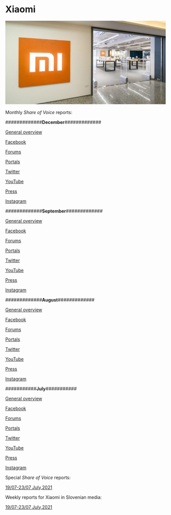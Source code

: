 # Xiaomi

<p align="center">
  <img src="Dta/foto.jpg" width="750" title="hover text">
</p>



Monthly *Share of Voice* reports:


#############**December**############# 


[General overview](https://raw.githack.com/lusiki/Xiaomi/main/10Oktober/General.html)

[Facebook](https://raw.githack.com/lusiki/Xiaomi/main/10Oktober/Facebook.html)

[Forums](https://raw.githack.com/lusiki/Xiaomi/main/10Oktober/Forums.html)

[Portals](https://raw.githack.com/lusiki/Xiaomi/main/10Oktober/Portals.html)

[Twitter](https://raw.githack.com/lusiki/Xiaomi/main/10Oktober/Twitter.html)

[YouTube](https://raw.githack.com/lusiki/Xiaomi/main/10Oktober/YouTube.html)

[Press](https://raw.githack.com/lusiki/Xiaomi/main/10Oktober/Press.html)

[Instagram](https://raw.githack.com/lusiki/Xiaomi/main/10Oktober/Instagram.html)


#############**September**#############


[General overview](https://raw.githack.com/lusiki/Xiaomi/main/9September/General.html)

[Facebook](https://raw.githack.com/lusiki/Xiaomi/main/9September/Facebook.html)

[Forums](https://raw.githack.com/lusiki/Xiaomi/main/9September/Forums.html#1)

[Portals](https://raw.githack.com/lusiki/Xiaomi/main/9September/Portals.html#1)

[Twitter](https://raw.githack.com/lusiki/Xiaomi/main/9September/Twitter.html#1)

[YouTube](https://raw.githack.com/lusiki/Xiaomi/main/9September/YouTube.html#1)

[Press](https://raw.githack.com/lusiki/Xiaomi/main/9September/Press.html#1)

[Instagram](https://raw.githack.com/lusiki/Xiaomi/main/9September/Instagram.html#1)




#############**August**#############




[General overview](https://raw.githack.com/lusiki/Xiaomi/main/8August/General.html#1)

[Facebook](https://raw.githack.com/lusiki/Xiaomi/main/8August/Facebook.html#1)

[Forums](https://raw.githack.com/lusiki/Xiaomi/main/8August/Facebook.html#1)

[Portals](https://raw.githack.com/lusiki/Xiaomi/main/8August/Portals.html)

[Twitter](https://raw.githack.com/lusiki/Xiaomi/main/8August/Twitter.html)

[YouTube](https://raw.githack.com/lusiki/Xiaomi/main/8August/YouTube.html)

[Press](https://raw.githack.com/lusiki/Xiaomi/main/8August/Press.html)

[Instagram](https://raw.githack.com/lusiki/Xiaomi/main8/August/Instagram.html)


###########**July**###########



[General overview](https://raw.githack.com/lusiki/Xiaomi/main/7July/General.html)

[Facebook](https://raw.githack.com/lusiki/Xiaomi/main/7July/Facebook.html)

[Forums](https://raw.githack.com/lusiki/Xiaomi/main/7July/Portals.html)

[Portals](https://github.com/lusiki/Xiaomi/blob/main/7July/Portals.html)

[Twitter](https://raw.githack.com/lusiki/Xiaomi/main/7July/Twitter.html)

[YouTube](https://raw.githack.com/lusiki/Xiaomi/main/7July/YouTube.html)

[Press](https://raw.githack.com/lusiki/Xiaomi/main/7July/Press.html)

[Instagram](https://raw.githack.com/lusiki/Xiaomi/main/7July/Instagram.html)





Special *Share of Voice* reports:

[19/07-23/07 July,2021](https://raw.githack.com/lusiki/Xiaomi/main/Code/weekly19-23.html)


Weekly reports for Xiaomi in Slovenian media:

[19/07-23/07 July,2021](https://raw.githack.com/lusiki/Xiaomi/main/Code/weekly19-23Slovenia.html)
